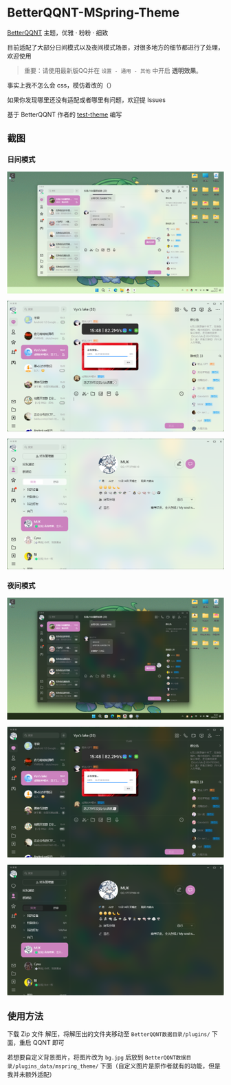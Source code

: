 # BetterQQNT-MSpring-Theme

[BetterQQNT](https://github.com/mo-jinran/BetterQQNT) 主题，优雅 · 粉粉 · 细致

目前适配了大部分日间模式以及夜间模式场景，对很多地方的细节都进行了处理，欢迎使用

> 重要：请使用最新版QQ并在 `设置 - 通用 - 其他` 中开启 **透明效果**。

事实上我不怎么会 css，模仿着改的（）

如果你发现哪里还没有适配或者哪里有问题，欢迎提 Issues

基于 BetterQQNT 作者的 [test-theme](https://github.com/mo-jinran/BetterQQNT-test-theme) 编写

## 截图

### 日间模式

![总览 置顶&选中聊天展示](./screenshots/1.png)

![非置顶](./screenshots/3.png)

![联系人](./screenshots/5.png)

### 夜间模式

![总览 置顶&选中聊天展示](./screenshots/2.png)

![非置顶](./screenshots/4.png)

![联系人](./screenshots/6.png)

## 使用方法

下载 Zip 文件 解压，将解压出的文件夹移动至 `BetterQQNT数据目录/plugins/` 下面，重启 QQNT 即可

若想要自定义背景图片，将图片改为 `bg.jpg` 后放到 `BetterQQNT数据目录/plugins_data/mspring_theme/` 下面（自定义图片是原作者就有的功能，但是我并未额外适配）
